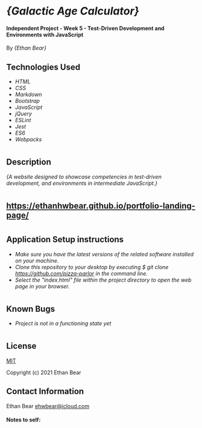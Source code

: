 # _{Galactic Age Calculator}_

#### Independent Project - Week 5 - Test-Driven Development and Environments with JavaScript

 By *{Ethan Bear}*

## Technologies Used

* _HTML_
* _CSS_
* _Markdown_
* _Bootstrap_
* _JavaScript_
* _jQuery_
* _ESLint_
* _Jest_
* _ES6_
* _Webpacks_

#

## Description

_{A website designed to showcase competencies in test-driven development, and environments in intermediate JavaScript.}_

#

## https://ethanhwbear.github.io/portfolio-landing-page/

#

## Application Setup instructions

* _Make sure you have the latest versions of the related software installed on your machine._
* _Clone this repository to your desktop by executing $ git clone https://github.com/pizza-parlor in the command line._
* _Select the "index.html" file within the project directory to open the web page in your browser._

#

## Known Bugs

* _Project is not in a functioning state yet_

#

## License

[MIT](https://en.wikipedia.org/wiki/MIT_License)

Copyright (c) 2021 Ethan Bear

## Contact Information

Ethan Bear <a href="mailto:ehwbear@icloud.com">ehwbear@icloud.com</a>


#### Notes to self:

